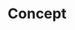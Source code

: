 ---
title: Concept
layout: concept
layout-source: https://github.com/hyip/hyip.github.io/blob/master/_layouts/concept.html
permalink: /concept
hyiplink: http://hyip.github.io/concept
---